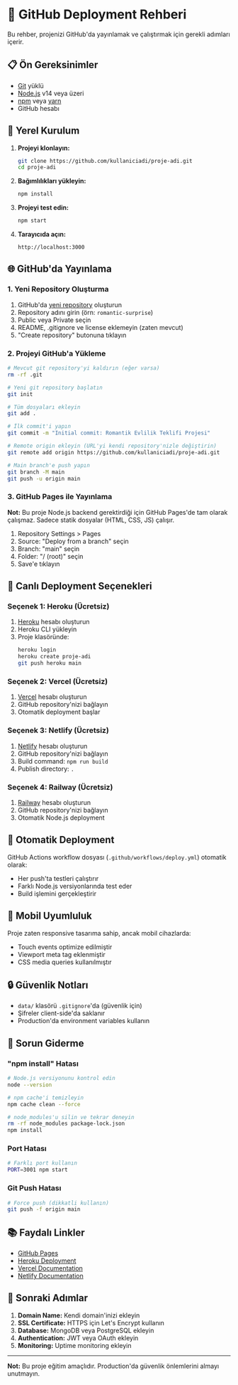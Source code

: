 # 🚀 GitHub Deployment Rehberi

Bu rehber, projenizi GitHub'da yayınlamak ve çalıştırmak için gerekli adımları içerir.

## 📋 Ön Gereksinimler

- [Git](https://git-scm.com/) yüklü
- [Node.js](https://nodejs.org/) v14 veya üzeri
- [npm](https://www.npmjs.com/) veya [yarn](https://yarnpkg.com/)
- GitHub hesabı

## 🔧 Yerel Kurulum

1. **Projeyi klonlayın:**
   ```bash
   git clone https://github.com/kullaniciadi/proje-adi.git
   cd proje-adi
   ```

2. **Bağımlılıkları yükleyin:**
   ```bash
   npm install
   ```

3. **Projeyi test edin:**
   ```bash
   npm start
   ```

4. **Tarayıcıda açın:**
   ```
   http://localhost:3000
   ```

## 🌐 GitHub'da Yayınlama

### 1. Yeni Repository Oluşturma

1. GitHub'da [yeni repository](https://github.com/new) oluşturun
2. Repository adını girin (örn: `romantic-surprise`)
3. Public veya Private seçin
4. README, .gitignore ve license eklemeyin (zaten mevcut)
5. "Create repository" butonuna tıklayın

### 2. Projeyi GitHub'a Yükleme

```bash
# Mevcut git repository'yi kaldırın (eğer varsa)
rm -rf .git

# Yeni git repository başlatın
git init

# Tüm dosyaları ekleyin
git add .

# İlk commit'i yapın
git commit -m "Initial commit: Romantik Evlilik Teklifi Projesi"

# Remote origin ekleyin (URL'yi kendi repository'nizle değiştirin)
git remote add origin https://github.com/kullaniciadi/proje-adi.git

# Main branch'e push yapın
git branch -M main
git push -u origin main
```

### 3. GitHub Pages ile Yayınlama

**Not:** Bu proje Node.js backend gerektirdiği için GitHub Pages'de tam olarak çalışmaz. Sadece statik dosyalar (HTML, CSS, JS) çalışır.

1. Repository Settings > Pages
2. Source: "Deploy from a branch" seçin
3. Branch: "main" seçin
4. Folder: "/ (root)" seçin
5. Save'e tıklayın

## 🚀 Canlı Deployment Seçenekleri

### Seçenek 1: Heroku (Ücretsiz)

1. [Heroku](https://heroku.com) hesabı oluşturun
2. Heroku CLI yükleyin
3. Proje klasöründe:
   ```bash
   heroku login
   heroku create proje-adi
   git push heroku main
   ```

### Seçenek 2: Vercel (Ücretsiz)

1. [Vercel](https://vercel.com) hesabı oluşturun
2. GitHub repository'nizi bağlayın
3. Otomatik deployment başlar

### Seçenek 3: Netlify (Ücretsiz)

1. [Netlify](https://netlify.com) hesabı oluşturun
2. GitHub repository'nizi bağlayın
3. Build command: `npm run build`
4. Publish directory: `.`

### Seçenek 4: Railway (Ücretsiz)

1. [Railway](https://railway.app) hesabı oluşturun
2. GitHub repository'nizi bağlayın
3. Otomatik Node.js deployment

## 🔄 Otomatik Deployment

GitHub Actions workflow dosyası (`.github/workflows/deploy.yml`) otomatik olarak:
- Her push'ta testleri çalıştırır
- Farklı Node.js versiyonlarında test eder
- Build işlemini gerçekleştirir

## 📱 Mobil Uyumluluk

Proje zaten responsive tasarıma sahip, ancak mobil cihazlarda:
- Touch events optimize edilmiştir
- Viewport meta tag eklenmiştir
- CSS media queries kullanılmıştır

## 🔒 Güvenlik Notları

- `data/` klasörü `.gitignore`'da (güvenlik için)
- Şifreler client-side'da saklanır
- Production'da environment variables kullanın

## 🐛 Sorun Giderme

### "npm install" Hatası
```bash
# Node.js versiyonunu kontrol edin
node --version

# npm cache'i temizleyin
npm cache clean --force

# node_modules'u silin ve tekrar deneyin
rm -rf node_modules package-lock.json
npm install
```

### Port Hatası
```bash
# Farklı port kullanın
PORT=3001 npm start
```

### Git Push Hatası
```bash
# Force push (dikkatli kullanın)
git push -f origin main
```

## 📚 Faydalı Linkler

- [GitHub Pages](https://pages.github.com/)
- [Heroku Deployment](https://devcenter.heroku.com/categories/deployment)
- [Vercel Documentation](https://vercel.com/docs)
- [Netlify Documentation](https://docs.netlify.com/)

## 🎯 Sonraki Adımlar

1. **Domain Name:** Kendi domain'inizi ekleyin
2. **SSL Certificate:** HTTPS için Let's Encrypt kullanın
3. **Database:** MongoDB veya PostgreSQL ekleyin
4. **Authentication:** JWT veya OAuth ekleyin
5. **Monitoring:** Uptime monitoring ekleyin

---

**Not:** Bu proje eğitim amaçlıdır. Production'da güvenlik önlemlerini almayı unutmayın.
